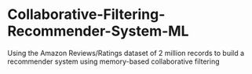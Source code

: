 # Collaborative-Filtering-Recommender-System-ML
Using the Amazon Reviews/Ratings dataset of 2 million records to build a recommender system using memory-based collaborative filtering 
